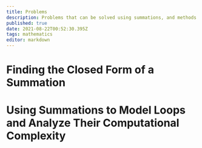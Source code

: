 ```yaml
---
title: Problems
description: Problems that can be solved using summations, and methods and approaches to solving them
published: true
date: 2021-08-22T00:52:30.395Z
tags: mathematics
editor: markdown
---
```


# Finding the Closed Form of a Summation
# Using Summations to Model Loops and Analyze Their Computational Complexity